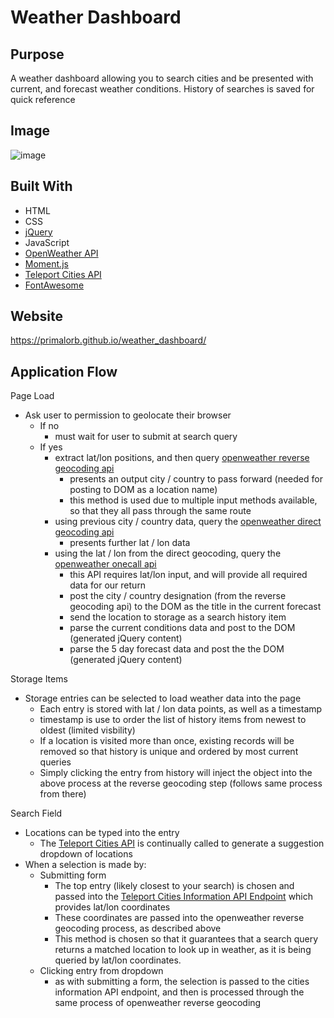 # Weather Dashboard

## Purpose
A weather dashboard allowing you to search cities and be presented with current, and forecast weather conditions. History of searches is saved for quick reference

## Image
![image](https://user-images.githubusercontent.com/69044956/112733861-bb579b80-8f18-11eb-9c14-be4d13614475.png)

## Built With
* HTML
* CSS
* [jQuery](https://jquery.com/)
* JavaScript
* [OpenWeather API](https://openweathermap.org/)
* [Moment.js](https://momentjs.com/)
* [Teleport Cities API](http://developers.teleport.org/)
* [FontAwesome](https://fontawesome.com/)

## Website
https://primalorb.github.io/weather_dashboard/

## Application Flow

Page Load
* Ask user to permission to geolocate their browser
  * If no
    * must wait for user to submit at search query
  * If yes
    * extract lat/lon positions, and then query [openweather reverse geocoding api](https://openweathermap.org/api/geocoding-api#reverse)
      * presents an output city / country to pass forward (needed for posting to DOM as a location name)
      * this method is used due to multiple input methods available, so that they all pass through the same route
    * using previous city / country data, query the [openweather direct geocoding api](https://openweathermap.org/api/geocoding-api#direct)
      * presents further lat / lon data
    * using the lat / lon from the direct geocoding, query the [openweather onecall api](https://openweathermap.org/api/one-call-api)
      * this API requires lat/lon input, and will provide all required data for our return
      * post the city / country designation (from the reverse geocoding api) to the DOM as the title in the current forecast
      * send the location to storage as a search history item
      * parse the current conditions data and post to the DOM (generated jQuery content)
      * parse the 5 day forecast data and post the the DOM (generated jQuery content)

Storage Items
* Storage entries can be selected to load weather data into the page
  * Each entry is stored with lat / lon data points, as well as a timestamp
  * timestamp is use to order the list of history items from newest to oldest (limited visbility)
  * If a location is visited more than once, existing records will be removed so that history is unique and ordered by most current queries
  * Simply clicking the entry from history will inject the object into the above process at the reverse geocoding step (follows same process from there)

Search Field
* Locations can be typed into the entry
  * The [Teleport Cities API](http://developers.teleport.org/) is continually called to generate a suggestion dropdown of locations
* When a selection is made by:
  *  Submitting form
     * The top entry (likely closest to your search) is chosen and passed into the [Teleport Cities Information API Endpoint](http://developers.teleport.org/api/getting_started/#city_info) which provides lat/lon coordinates
     * These coordinates are passed into the openweather reverse geocoding process, as described above
     * This method is chosen so that it guarantees that a search query returns a matched location to look up in weather, as it is being queried by lat/lon coordinates.
  * Clicking entry from dropdown
     * as with submitting a form, the selection is passed to the cities information API endpoint, and then is processed through the same process of openweather reverse geocoding
